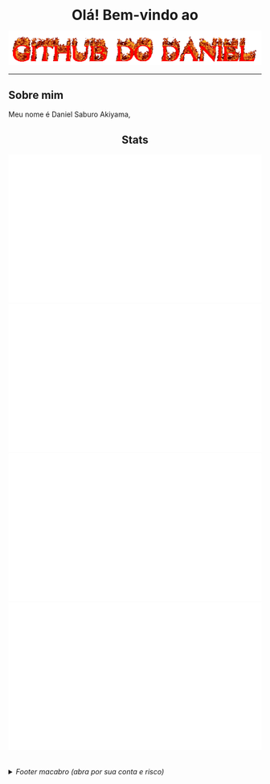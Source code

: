 <div align="center">
  <p><strong><span style="font-size: 2em;">Olá! Bem-vindo ao</span></strong></p>
  <img src="./assets/texto_fogo_legal.gif" alt="Texto em fogo legal" />
</div>

<hr/>

<h2>
  Sobre mim
</h2>
<p>Meu nome é Daniel Saburo Akiyama, </p>

<h2 style="text-align: center;">Stats</h2>

![](https://raw.githubusercontent.com/danielthx23/github-stats/master/generated/overview.svg#gh-dark-mode-only)
![](https://raw.githubusercontent.com/danielthx23/github-stats/master/generated/overview.svg#gh-light-mode-only)
![](https://raw.githubusercontent.com/danielthx23/github-stats/master/generated/languages.svg#gh-dark-mode-only)
![](https://raw.githubusercontent.com/danielthx23/github-stats/master/generated/languages.svg#gh-light-mode-only)

<br/>

<details>
  <summary><i>Footer macabro (abra por sua conta e risco)</i></summary>

  <p>
    <strong>Discord:</strong> danielthx23#2007<br/>
    <strong>GitHub:</strong> é...<br/>
    <strong>Email:</strong> danielakiyama8@gmail.com
  </p>

  <p><em>Mais nada pra ver aqui.</em></p>
  <img src="./assets/club_sweep.gif" alt="GIF estranho" />
</details>
